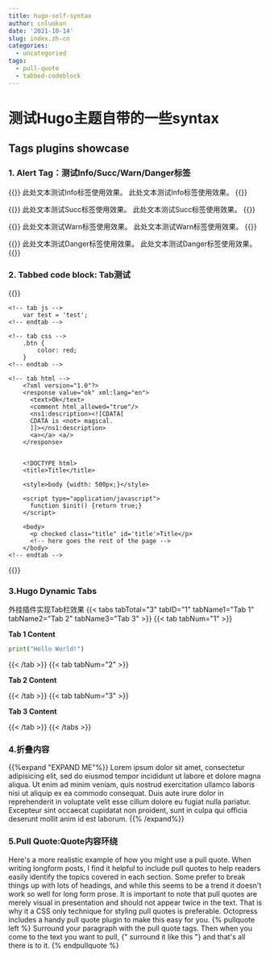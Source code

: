 ```yaml
---
title: hugo-self-syntax
author: cnluokun
date: '2021-10-14'
slug: index.zh-cn
categories:
  - uncategoried
tags:
  - pull-quote
  - tabbed-codeblock
---
```


# 测试Hugo主题自带的一些syntax
## Tags plugins showcase
### 1. Alert Tag：测试Info/Succ/Warn/Danger标签
{{<alert info>}}
此处文本测试Info标签使用效果。
此处文本测试Info标签使用效果。
{{</alert>}}

{{<alert success>}}
此处文本测试Succ标签使用效果。
此处文本测试Succ标签使用效果。
{{</alert>}}

{{<alert warning>}}
此处文本测试Warn标签使用效果。
此处文本测试Warn标签使用效果。
{{</alert>}}

{{<alert danger>}}
此处文本测试Danger标签使用效果。
此处文本测试Danger标签使用效果。
{{</alert>}}
### 2. Tabbed code block: Tab测试
{{<tabbed-codeblock TabbedCodeBlock>}}

    <!-- tab js -->
        var test = 'test';
    <!-- endtab -->
    
    <!-- tab css -->
        .btn {
            color: red;
        }
    <!-- endtab -->
    
    <!-- tab html -->
        <?xml version="1.0"?>
        <response value="ok" xml:lang="en">
          <text>Ok</text>
          <comment html_allowed="true"/>
          <ns1:description><![CDATA[
          CDATA is <not> magical.
          ]]></ns1:description>
          <a></a> <a/>
        </response>
        
        
        <!DOCTYPE html>
        <title>Title</title>
        
        <style>body {width: 500px;}</style>
        
        <script type="application/javascript">
          function $init() {return true;}
        </script>
        
        <body>
          <p checked class="title" id='title'>Title</p>
          <!-- here goes the rest of the page -->
        </body> 
    <!-- endtab -->
    
{{</tabbed-codeblock>}}

### 3.Hugo Dynamic Tabs
外挂插件实现Tab栏效果
{{< tabs tabTotal="3" tabID="1" tabName1="Tab 1" tabName2="Tab 2" tabName3="Tab 3" >}}
{{< tab tabNum="1" >}}

**Tab 1 Content**
```python
print("Hello World!")
```
{{< /tab >}}
{{< tab tabNum="2" >}}

**Tab 2 Content**


{{< /tab >}}
{{< tab tabNum="3" >}}

**Tab 3 Content**

{{< /tab >}}
{{< /tabs >}}


### 4.折叠内容
{{%expand "EXPAND ME"%}}
Lorem ipsum dolor sit amet, consectetur adipisicing elit, sed do eiusmod
tempor incididunt ut labore et dolore magna aliqua. Ut enim ad minim veniam,
quis nostrud exercitation ullamco laboris nisi ut aliquip ex ea commodo
consequat. Duis aute irure dolor in reprehenderit in voluptate velit esse
cillum dolore eu fugiat nulla pariatur. Excepteur sint occaecat cupidatat non
proident, sunt in culpa qui officia deserunt mollit anim id est laborum.
{{% /expand%}}

### 5.Pull Quote:Quote内容环绕
Here's a more realistic example of how you might use a pull quote. When writing longform posts, I find it helpful to include pull quotes to help readers easily identify the topics covered in each section. Some prefer to break things up with lots of headings, and while this seems to be a trend it doesn't work so well for long form prose. It is important to note that pull quotes are merely visual in presentation and should not appear twice in the text. That is why it a CSS only technique for styling pull quotes is preferable. Octopress includes a handy pull quote plugin to make this easy for you.
{% pullquote left %}
Surround your paragraph with the pull quote tags. Then when you come to
the text you want to pull, {" surround it like this "} and that's all there is to it.
{% endpullquote %}